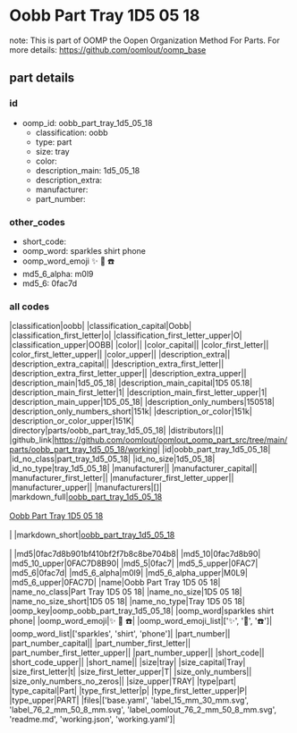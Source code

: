 # Oobb Part Tray 1D5 05 18  

note: This is part of OOMP the Oopen Organization Method For Parts. For more details: https://github.com/oomlout/oomp_base

##  part details





### id
* oomp_id: oobb_part_tray_1d5_05_18
  * classification: oobb
  * type: part
  * size: tray
  * color: 
  * description_main: 1d5_05_18
  * description_extra: 
  * manufacturer: 
  * part_number: 

### other_codes
* short_code: 
* oomp_word: sparkles shirt phone
* oomp_word_emoji :sparkles: :shirt: :phone:
* md5_6_alpha: m0l9
* md5_6: 0fac7d

### all codes 
|classification|oobb|
|classification_capital|Oobb|
|classification_first_letter|o|
|classification_first_letter_upper|O|
|classification_upper|OOBB|
|color||
|color_capital||
|color_first_letter||
|color_first_letter_upper||
|color_upper||
|description_extra||
|description_extra_capital||
|description_extra_first_letter||
|description_extra_first_letter_upper||
|description_extra_upper||
|description_main|1d5_05_18|
|description_main_capital|1D5 05.18|
|description_main_first_letter|1|
|description_main_first_letter_upper|1|
|description_main_upper|1D5_05_18|
|description_only_numbers|150518|
|description_only_numbers_short|151k|
|description_or_color|151k|
|description_or_color_upper|151K|
|directory|parts/oobb_part_tray_1d5_05_18|
|distributors|[]|
|github_link|https://github.com/oomlout/oomlout_oomp_part_src/tree/main/parts/oobb_part_tray_1d5_05_18/working|
|id|oobb_part_tray_1d5_05_18|
|id_no_class|part_tray_1d5_05_18|
|id_no_size|1d5_05_18|
|id_no_type|tray_1d5_05_18|
|manufacturer||
|manufacturer_capital||
|manufacturer_first_letter||
|manufacturer_first_letter_upper||
|manufacturer_upper||
|manufacturers|[]|
|markdown_full|[oobb_part_tray_1d5_05_18](https://github.com/oomlout/oomlout_oomp_part_src/tree/main/parts/oobb_part_tray_1d5_05_18/working)<br>[](https://github.com/oomlout/oomlout_oomp_part_src/tree/main/parts/oobb_part_tray_1d5_05_18/working)<br>[Oobb Part Tray 1D5 05 18](https://github.com/oomlout/oomlout_oomp_part_src/tree/main/parts/oobb_part_tray_1d5_05_18/working)<br><br>|
|markdown_short|[oobb_part_tray_1d5_05_18](https://github.com/oomlout/oomlout_oomp_part_src/tree/main/parts/oobb_part_tray_1d5_05_18/working)<br><br>|
|md5|0fac7d8b901bf410bf2f7b8c8be704b8|
|md5_10|0fac7d8b90|
|md5_10_upper|0FAC7D8B90|
|md5_5|0fac7|
|md5_5_upper|0FAC7|
|md5_6|0fac7d|
|md5_6_alpha|m0l9|
|md5_6_alpha_upper|M0L9|
|md5_6_upper|0FAC7D|
|name|Oobb Part Tray 1D5 05 18|
|name_no_class|Part Tray 1D5 05 18|
|name_no_size|1D5 05 18|
|name_no_size_short|1D5 05 18|
|name_no_type|Tray 1D5 05 18|
|oomp_key|oomp_oobb_part_tray_1d5_05_18|
|oomp_word|sparkles shirt phone|
|oomp_word_emoji|:sparkles: :shirt: :phone:|
|oomp_word_emoji_list|[':sparkles:', ':shirt:', ':phone:']|
|oomp_word_list|['sparkles', 'shirt', 'phone']|
|part_number||
|part_number_capital||
|part_number_first_letter||
|part_number_first_letter_upper||
|part_number_upper||
|short_code||
|short_code_upper||
|short_name||
|size|tray|
|size_capital|Tray|
|size_first_letter|t|
|size_first_letter_upper|T|
|size_only_numbers||
|size_only_numbers_no_zeros||
|size_upper|TRAY|
|type|part|
|type_capital|Part|
|type_first_letter|p|
|type_first_letter_upper|P|
|type_upper|PART|
|files|['base.yaml', 'label_15_mm_30_mm.svg', 'label_76_2_mm_50_8_mm.svg', 'label_oomlout_76_2_mm_50_8_mm.svg', 'readme.md', 'working.json', 'working.yaml']|
